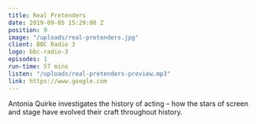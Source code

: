 ```yaml
---
title: Real Pretenders
date: 2019-09-05 15:29:00 Z
position: 9
image: "/uploads/real-pretenders.jpg"
client: BBC Radio 3
logo: bbc-radio-3
episodes: 1
run-time: 57 mins
listen: "/uploads/real-pretenders-preview.mp3"
link: https://www.google.com
---
```


Antonia Quirke investigates the history of acting – how the stars of screen and stage have evolved their craft throughout history.